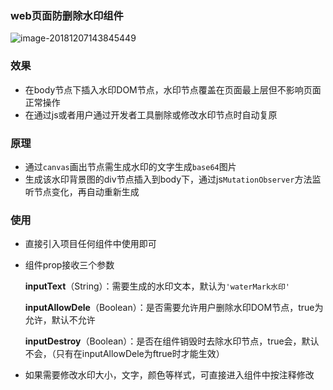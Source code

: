 ### web页面防删除水印组件

![image-20181207143845449](http://blog.wwenj.com/usr/uploads/2018/12/2830948734.png)

### 效果

- 在body节点下插入水印DOM节点，水印节点覆盖在页面最上层但不影响页面正常操作
- 在通过js或者用户通过开发者工具删除或修改水印节点时自动复原

### 原理

- 通过`canvas`画出节点需生成水印的文字生成`base64`图片
- 生成该水印背景图的div节点插入到body下，通过js`MutationObserver`方法监听节点变化，再自动重新生成

### 使用

- 直接引入项目任何组件中使用即可

- 组件prop接收三个参数

  **inputText**（String）：需要生成的水印文本，默认为`'waterMark水印'`

  **inputAllowDele**（Boolean）：是否需要允许用户删除水印DOM节点，true为允许，默认不允许

  **inputDestroy**（Boolean）：是否在组件销毁时去除水印节点，true会，默认不会，（只有在inputAllowDele为ftrue时才能生效）

- 如果需要修改水印大小，文字，颜色等样式，可直接进入组件中按注释修改